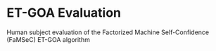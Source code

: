 # ET-GOA Evaluation

Human subject evaluation of the Factorized Machine Self-Confidence (FaMSeC) ET-GOA algorithm
